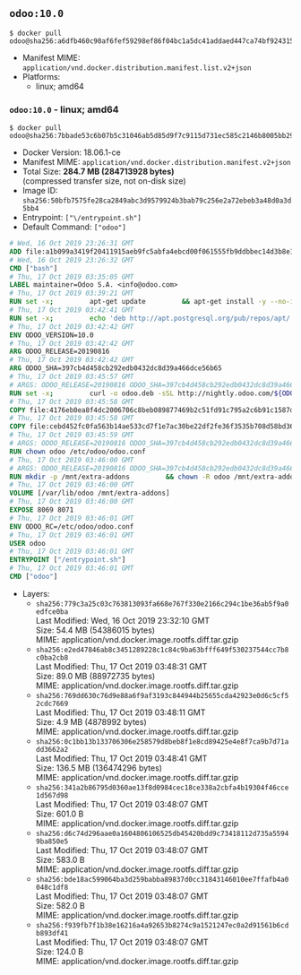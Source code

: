 ## `odoo:10.0`

```console
$ docker pull odoo@sha256:a6dfb460c90af6fef59298ef86f04bc1a5dc41addaed447ca74bf9243156ed7d
```

-	Manifest MIME: `application/vnd.docker.distribution.manifest.list.v2+json`
-	Platforms:
	-	linux; amd64

### `odoo:10.0` - linux; amd64

```console
$ docker pull odoo@sha256:7bbade53c6b07b5c31046ab5d85d9f7c9115d731ec585c2146b8005bb2944d39
```

-	Docker Version: 18.06.1-ce
-	Manifest MIME: `application/vnd.docker.distribution.manifest.v2+json`
-	Total Size: **284.7 MB (284713928 bytes)**  
	(compressed transfer size, not on-disk size)
-	Image ID: `sha256:50bfb7575fe28ca2849abc3d9579924b3bab79c256e2a72ebeb3a48d0a3d5bb4`
-	Entrypoint: `["\/entrypoint.sh"]`
-	Default Command: `["odoo"]`

```dockerfile
# Wed, 16 Oct 2019 23:26:31 GMT
ADD file:a1b099a3419f20411915aeb9fc5abfa4ebcd00f061555fb9ddbbec14d3b8e168 in / 
# Wed, 16 Oct 2019 23:26:32 GMT
CMD ["bash"]
# Thu, 17 Oct 2019 03:35:05 GMT
LABEL maintainer=Odoo S.A. <info@odoo.com>
# Thu, 17 Oct 2019 03:39:21 GMT
RUN set -x;         apt-get update         && apt-get install -y --no-install-recommends             ca-certificates             curl             dirmngr             node-less             python-gevent             python-ldap             python-pip             python-qrcode             python-renderpm             python-support             python-vobject             python-watchdog         && curl -o wkhtmltox.deb -sSL https://github.com/wkhtmltopdf/wkhtmltopdf/releases/download/0.12.5/wkhtmltox_0.12.5-1.jessie_amd64.deb         && echo '4d104ff338dc2d2083457b3b1e9baab8ddf14202 wkhtmltox.deb' | sha1sum -c -         && dpkg --force-depends -i wkhtmltox.deb         && apt-get -y install -f --no-install-recommends         && apt-get purge -y --auto-remove -o APT::AutoRemove::RecommendsImportant=false -o APT::AutoRemove::SuggestsImportant=false npm         && rm -rf /var/lib/apt/lists/* wkhtmltox.deb         && pip install psycogreen==1.0
# Thu, 17 Oct 2019 03:42:41 GMT
RUN set -x;         echo 'deb http://apt.postgresql.org/pub/repos/apt/ jessie-pgdg main' > etc/apt/sources.list.d/pgdg.list         && export GNUPGHOME="$(mktemp -d)"         && repokey='B97B0AFCAA1A47F044F244A07FCC7D46ACCC4CF8'         && gpg --batch --keyserver keyserver.ubuntu.com --recv-keys "${repokey}"         && gpg --armor --export "${repokey}" | apt-key add -         && rm -rf "$GNUPGHOME"         && apt-get update          && apt-get install -y postgresql-client         && rm -rf /var/lib/apt/lists/*
# Thu, 17 Oct 2019 03:42:42 GMT
ENV ODOO_VERSION=10.0
# Thu, 17 Oct 2019 03:42:42 GMT
ARG ODOO_RELEASE=20190816
# Thu, 17 Oct 2019 03:42:42 GMT
ARG ODOO_SHA=397cb4d458cb292edb0432dc8d39a466dce56b65
# Thu, 17 Oct 2019 03:45:57 GMT
# ARGS: ODOO_RELEASE=20190816 ODOO_SHA=397cb4d458cb292edb0432dc8d39a466dce56b65
RUN set -x;         curl -o odoo.deb -sSL http://nightly.odoo.com/${ODOO_VERSION}/nightly/deb/odoo_${ODOO_VERSION}.${ODOO_RELEASE}_all.deb         && echo "${ODOO_SHA} odoo.deb" | sha1sum -c -         && dpkg --force-depends -i odoo.deb         && apt-get update         && apt-get -y install -f --no-install-recommends         && rm -rf /var/lib/apt/lists/* odoo.deb
# Thu, 17 Oct 2019 03:45:58 GMT
COPY file:4176eb0ea8f4dc2006706c8beb089877469b2c51fd91c795a2c6b91c1587dff1 in / 
# Thu, 17 Oct 2019 03:45:58 GMT
COPY file:cebd452fc0fa563b14ae533cd7f1e7ac30be22df2fe36f3535b708d58bd3601d in /etc/odoo/ 
# Thu, 17 Oct 2019 03:45:59 GMT
# ARGS: ODOO_RELEASE=20190816 ODOO_SHA=397cb4d458cb292edb0432dc8d39a466dce56b65
RUN chown odoo /etc/odoo/odoo.conf
# Thu, 17 Oct 2019 03:46:00 GMT
# ARGS: ODOO_RELEASE=20190816 ODOO_SHA=397cb4d458cb292edb0432dc8d39a466dce56b65
RUN mkdir -p /mnt/extra-addons         && chown -R odoo /mnt/extra-addons
# Thu, 17 Oct 2019 03:46:00 GMT
VOLUME [/var/lib/odoo /mnt/extra-addons]
# Thu, 17 Oct 2019 03:46:00 GMT
EXPOSE 8069 8071
# Thu, 17 Oct 2019 03:46:01 GMT
ENV ODOO_RC=/etc/odoo/odoo.conf
# Thu, 17 Oct 2019 03:46:01 GMT
USER odoo
# Thu, 17 Oct 2019 03:46:01 GMT
ENTRYPOINT ["/entrypoint.sh"]
# Thu, 17 Oct 2019 03:46:01 GMT
CMD ["odoo"]
```

-	Layers:
	-	`sha256:779c3a25c03c763813093fa668e767f330e2166c294c1be36ab5f9a0edfce0ba`  
		Last Modified: Wed, 16 Oct 2019 23:32:10 GMT  
		Size: 54.4 MB (54386015 bytes)  
		MIME: application/vnd.docker.image.rootfs.diff.tar.gzip
	-	`sha256:e2ed47846ab8c3451289228c1c84c9ba63bfff649f530237544cc7b8c0ba2cb8`  
		Last Modified: Thu, 17 Oct 2019 03:48:31 GMT  
		Size: 89.0 MB (88972735 bytes)  
		MIME: application/vnd.docker.image.rootfs.diff.tar.gzip
	-	`sha256:769dd630c76d9e88a6f9af3193c844944b25655cda42923e0d6c5cf52cdc7669`  
		Last Modified: Thu, 17 Oct 2019 03:48:11 GMT  
		Size: 4.9 MB (4878992 bytes)  
		MIME: application/vnd.docker.image.rootfs.diff.tar.gzip
	-	`sha256:0c1bb13b133706306e258579d8beb8f1e8cd89425e4e8f7ca9b7d71add3662a2`  
		Last Modified: Thu, 17 Oct 2019 03:48:41 GMT  
		Size: 136.5 MB (136474296 bytes)  
		MIME: application/vnd.docker.image.rootfs.diff.tar.gzip
	-	`sha256:341a2b86795d0360ae13f8d0984cec18ce338a2cbfa4b19304f46cce1d567d98`  
		Last Modified: Thu, 17 Oct 2019 03:48:07 GMT  
		Size: 601.0 B  
		MIME: application/vnd.docker.image.rootfs.diff.tar.gzip
	-	`sha256:d6c74d296aae0a1604806106525db45420bdd9c73418112d735a55949ba850e5`  
		Last Modified: Thu, 17 Oct 2019 03:48:07 GMT  
		Size: 583.0 B  
		MIME: application/vnd.docker.image.rootfs.diff.tar.gzip
	-	`sha256:bde18ac599064ba3d259babba89837d0cc31843146010ee7ffafb4a0048c1df8`  
		Last Modified: Thu, 17 Oct 2019 03:48:07 GMT  
		Size: 582.0 B  
		MIME: application/vnd.docker.image.rootfs.diff.tar.gzip
	-	`sha256:f939fb7f1b38e16216a4a92653b8274c9a1521247ec0a2d91561b6cdb893df41`  
		Last Modified: Thu, 17 Oct 2019 03:48:07 GMT  
		Size: 124.0 B  
		MIME: application/vnd.docker.image.rootfs.diff.tar.gzip
